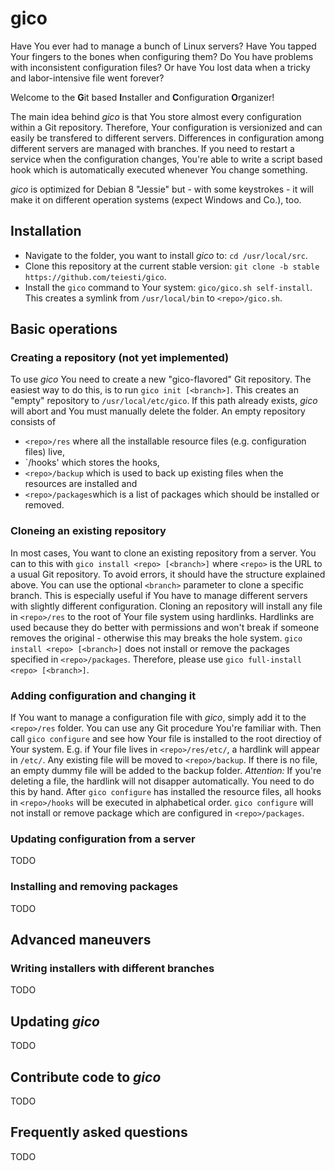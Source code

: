 # gico
Have You ever had to manage a bunch of Linux servers? Have You tapped Your fingers to the bones when configuring them? Do You have problems with inconsistent configuration files? Or have You lost data when a tricky and labor-intensive file went forever?

Welcome to the **G**it based **I**nstaller and **C**onfiguration **O**rganizer!

The main idea behind *gico* is that You store almost every configuration within a Git repository. Therefore, Your configuration is versionized and can easily be transfered to different servers. Differences in configuration among different servers are managed with branches. If you need to restart a service when the configuration changes, You're able to write a script based hook which is automatically executed whenever You change something.

*gico* is optimized for Debian 8 "Jessie" but - with some keystrokes - it will make it on different operation systems (expect Windows and Co.), too.

## Installation
  * Navigate to the folder, you want to install *gico* to: `cd /usr/local/src`.
  * Clone this repository at the current stable version: `git clone -b stable https://github.com/teiesti/gico`.
  * Install the `gico` command to Your system: `gico/gico.sh self-install`. This creates a symlink from `/usr/local/bin` to `<repo>/gico.sh`.

## Basic operations

### Creating a repository (not yet implemented)
To use *gico* You need to create a new "gico-flavored" Git repository. The easiest way to do this, is to run `gico init [<branch>]`. This creates an "empty" repository to `/usr/local/etc/gico`. If this path already exists, *gico* will abort and You must manually delete the folder. An empty repository consists of
  - `<repo>/res` where all the installable resource files (e.g. configuration files) live,
  - `<repo>/hooks' which stores the hooks,
  - `<repo>/backup` which is used to back up existing files when the resources are installed and 
  - `<repo>/packages`which is a list of packages which should be installed or removed.

### Cloneing an existing repository
In most cases, You want to clone an existing repository from a server. You can to this with `gico install <repo> [<branch>]` where `<repo>` is the URL to a usual Git repository. To avoid errors, it should have the structure explained above. You can use the optional `<branch>` parameter to clone a specific branch. This is especially useful if You have to manage different servers with slightly different configuration. Cloning an repository will install any file in `<repo>/res` to the root of Your file system using hardlinks. Hardlinks are used because they do better with permissions and won't break if someone removes the original - otherwise this may breaks the hole system. `gico install <repo> [<branch>]` does not install or remove the packages specified in `<repo>/packages`. Therefore, please use `gico full-install <repo> [<branch>]`.

### Adding configuration and changing it
If You want to manage a configuration file with *gico*, simply add it to the `<repo>/res` folder. You can use any Git procedure You're familiar with. Then call `gico configure` and see how Your file is installed to the root directioy of Your system. E.g. if Your file lives in `<repo>/res/etc/`, a hardlink will appear in `/etc/`. Any existing file will be moved to `<repo>/backup`. If there is no file, an empty dummy file will be added to the backup folder. *Attention:* If you're deleting a file, the hardlink will not disapper automatically. You need to do this by hand. After `gico configure` has installed the resource files, all hooks in `<repo>/hooks` will be executed in alphabetical order. `gico configure` will not install or remove package which are configured in `<repo>/packages`. 

### Updating configuration from a server
TODO

### Installing and removing packages
TODO

## Advanced maneuvers

### Writing installers with different branches
TODO

## Updating *gico*
TODO

## Contribute code to *gico*
TODO

## Frequently asked questions
TODO
